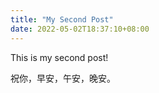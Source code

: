 ```yaml
---
title: "My Second Post"
date: 2022-05-02T18:37:10+08:00
---
```


This is my second post!

祝你，早安，午安，晚安。


